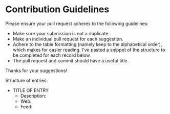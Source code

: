 # Contribution Guidelines

Please ensure your pull request adheres to the following guidelines:

- Make sure your submission is not a duplicate.
- Make an individual pull request for each suggestion.
- Adhere to the table formatting (namely keep to the alphabetical order), which makes for easier reading. I've pasted a snippet of the structure to be completed for each record below.
- The pull request and commit should have a useful title.

Thanks for your suggestions!

Structure of entries:

* TITLE OF ENTRY
    * Description:
    * Web:
    * Feed: